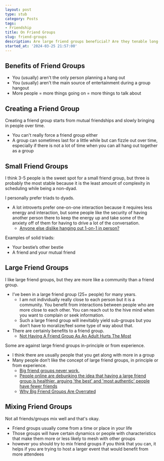 ```yaml
---
layout: post
type: stub
category: Posts
tags:
- Friendship
title: On Friend Groups
slug: friend-groups
description: Are large friend groups beneficial? Are they tenable long-term?
started_at: '2024-03-25 21:57:00'
---
```


## Benefits of Friend Groups

* You (usually) aren't the only person planning a hang out 
* You (usually) aren't the main source of entertainment during a group hangout
* More people = more things going on = more things to talk about

## Creating a Friend Group

Creating a friend group starts from mutual friendships and slowly bringing in people over time.
* You can't really force a friend group either
* A group can sometimes last for a little while but can fizzle out over time, especially if there is not a lot of time when you can all hang out together as a group

## Small Friend Groups

I think 3-5 people is the sweet spot for a small friend group, but three is probably the most stable because it is the least amount of complexity in scheduling while being a non-dyad.

I personally prefer triads to dyads.
* A lot introverts prefer one-on-one interaction because it requires less energy and interaction, but some people like the security of having another person there to keep the energy up and take some of the anxiety off of them for having to drive a lot of the conversation.
    * [Anyone else dislike hanging out 1-on-1 in person?](https://www.reddit.com/r/introvert/comments/5cqrh5/anyone_else_dislike_hanging_out_1on1_in_person)

Examples of solid triads:
* Your bestie’s other bestie
* A friend and your mutual friend

## Large Friend Groups

I like large friend groups, but they are more like a community than a friend group.
* I’ve been in a large friend group (25+ people) for many years.
    * I am not individually really close to each person but it is a community. You benefit from interactions between people who are more close to each other. You can reach out to the hive mind when you want to complain or seek information.
    * Such a large friend group will inevitably yield sub-groups but you don’t have to moralize/feel some type of way about that.
* There are certainly benefits to a friend group.
    * [Not Having A Friend Group As An Adult Hurts The Most](https://www.refinery29.com/en-gb/no-friendship-group-adult)

Some are against large friend groups in-principle or from experience.
* I think there are usually people that you get along with more in a group
* Many people don’t like the concept of large friend groups, in principle or from experience.
    * [Big friend groups never work.](https://www.reddit.com/r/unpopularopinion/comments/ou319x/big_friend_groups_never_work)
    * [People online are debunking the idea that having a large friend group is healthier, arguing 'the best' and 'most authentic' people have fewer friends](https://www.businessinsider.com/tiktokers-debunk-large-friend-groups-authentic-people-few-friends-2024-1)
    * [Why Big Friend Groups Are Overrated](https://www.theodysseyonline.com/big-friend-group-overrated/8-you-arent-as-good-of-a-friend)

## Mixing Friend Groups

Not all friends/groups mix well and that's okay.
* Friend groups usually come from a time or place in your life
* Those groups will have certain dynamics or people with characteristics that make them more or less likely to mesh with other groups
* however you should try to mix friend groups if you think that you can, it helps if you are trying to host a larger event that would benefit from more attendees